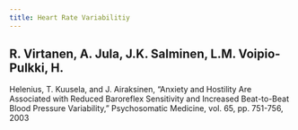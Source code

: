 ```yaml
---
title: Heart Rate Variabilitiy
---
```


## R. Virtanen, A. Jula, J.K. Salminen, L.M. Voipio-Pulkki, H.
Helenius, T. Kuusela, and J. Airaksinen, “Anxiety and Hostility
Are Associated with Reduced Baroreflex Sensitivity and Increased
Beat-to-Beat Blood Pressure Variability,” Psychosomatic Medicine,
vol. 65, pp. 751-756, 2003